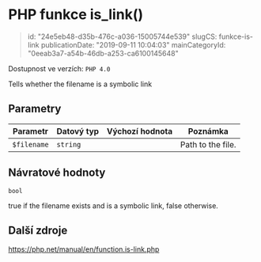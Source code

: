 PHP funkce is_link()
====================

> id: "24e5eb48-d35b-476c-a036-15005744e539"
> slugCS: funkce-is-link
> publicationDate: "2019-09-11 10:04:03"
> mainCategoryId: "0eeab3a7-a54b-46db-a253-ca6100145648"

Dostupnost ve verzích: `PHP 4.0`

Tells whether the filename is a symbolic link


Parametry
--------------

| Parametr | Datový typ | Výchozí hodnota | Poznámka |
|-----|-----|-----|-----|
| `$filename` | `string` |  | Path to the file. |


Návratové hodnoty
----------------

`bool`

true if the filename exists and is a symbolic link, false
otherwise.

Další zdroje
------------

https://php.net/manual/en/function.is-link.php
